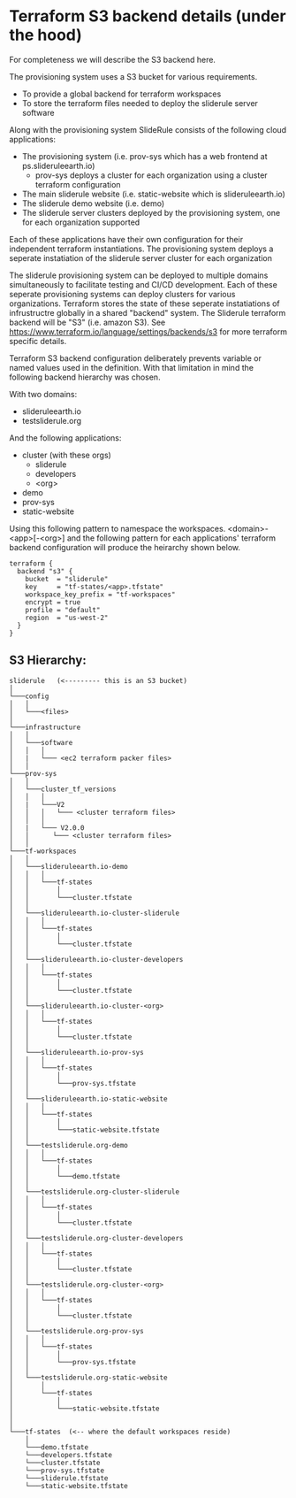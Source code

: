 # Terraform S3 backend details (under the hood)
For completeness we will describe the S3 backend here.

The provisioning system uses a S3 bucket for various requirements.
* To provide a global backend for terraform workspaces
* To store the terraform files needed to deploy the sliderule server software

Along with the provisioning system SlideRule consists of the following cloud applications:
- The provisioning system (i.e. prov-sys which has a web frontend at ps.slideruleearth.io)
    - prov-sys deploys a cluster for each organization using a cluster terraform configuration
- The main sliderule website (i.e. static-website which is slideruleearth.io)
- The sliderule demo website (i.e. demo)
- The sliderule server clusters deployed by the provisioning system, one for each organization supported

Each of these applications have their own configuration for their independent terraform instantiations. The provisioning system deploys a seperate instatiation of the sliderule server cluster for each organization

The sliderule provisioning system can be deployed to multiple domains simultaneously to facilitate testing and CI/CD development. Each of these seperate provisioning systems can deploy clusters for various organizations. Terraform stores the state of these seperate instatiations of infrustructre globally in a shared "backend" system. The Sliderule terraform backend will be "S3" (i.e. amazon S3). See https://www.terraform.io/language/settings/backends/s3 for more terraform specific details.

Terraform S3 backend configuration deliberately prevents variable or named values used in the definition. With that limitation in mind the following backend hierarchy was chosen.

With two domains:
- slideruleearth.io
- testsliderule.org

And the following applications:
 - cluster  (with these orgs)
    - sliderule
    - developers
    - \<org\>
- demo
- prov-sys
- static-website

Using this following pattern to namespace the workspaces.
\<domain\>-\<app\>[-\<org\>] and the following pattern for each applications' terraform backend configuration will produce the heirarchy shown below.

```
terraform {
  backend "s3" {
    bucket  = "sliderule"
    key     = "tf-states/<app>.tfstate"
    workspace_key_prefix = "tf-workspaces"
    encrypt = true
    profile = "default"
    region  = "us-west-2"
  }
}
```
## S3 Hierarchy:

```
sliderule   (<--------- this is an S3 bucket)
│
└───config
│   │   
│   └───<files>   
│     
└───infrastructure
│   │   
│   └───software
│   │   │   
│   |   └─── <ec2 terraform packer files> 
│   │   
└───prov-sys
│   │   
│   └───cluster_tf_versions
│   │   │   
│   |   └───V2 
│   │   │   └─── <cluster terraform files> 
│   │   │   
│   |   └─── V2.0.0 
│   │      └─── <cluster terraform files> 
│   │
└───tf-workspaces
│   │   
│   └───slideruleearth.io-demo   
│   │   │   
│   │   └───tf-states   
│   │       │   
│   │       └───cluster.tfstate
│   │   
│   └───slideruleearth.io-cluster-sliderule
│   │   │   
│   │   └───tf-states   
│   │       │   
│   │       └───cluster.tfstate
│   │   
│   └───slideruleearth.io-cluster-developers  
│   │   │   
│   │   └───tf-states   
│   │       │   
│   │       └───cluster.tfstate
│   │   
│   └───slideruleearth.io-cluster-<org>  
│   │   │   
│   │   └───tf-states   
│   │       │   
│   │       └───cluster.tfstate
│   │   
│   └───slideruleearth.io-prov-sys   
│   │   │   
│   │   └───tf-states   
│   │       │   
│   │       └───prov-sys.tfstate
│   │   
│   └───slideruleearth.io-static-website   
│   │   │   
│   │   └───tf-states   
│   │       │   
│   │       └───static-website.tfstate
│   │ 
│   └───testsliderule.org-demo   
│   │   │   
│   │   └───tf-states   
│   │       │   
│   │       └───demo.tfstate
│   │   
│   └───testsliderule.org-cluster-sliderule
│   │   │   
│   │   └───tf-states   
│   │       │   
│   │       └───cluster.tfstate
│   │   
│   └───testsliderule.org-cluster-developers  
│   │   │   
│   │   └───tf-states   
│   │       │   
│   │       └───cluster.tfstate
│   │   
│   └───testsliderule.org-cluster-<org>  
│   │   │   
│   │   └───tf-states   
│   │       │   
│   │       └───cluster.tfstate
│   │   
│   └───testsliderule.org-prov-sys   
│   │   │   
│   │   └───tf-states   
│   │       │   
│   │       └───prov-sys.tfstate
│   │   
│   └───testsliderule.org-static-website   
│       │   
│       └───tf-states   
│           │   
│           └───static-website.tfstate
│
│
└───tf-states  (<-- where the default workspaces reside)
    │
    └───demo.tfstate
    └───developers.tfstate
    └───cluster.tfstate
    └───prov-sys.tfstate
    └───sliderule.tfstate
    └───static-website.tfstate
```
